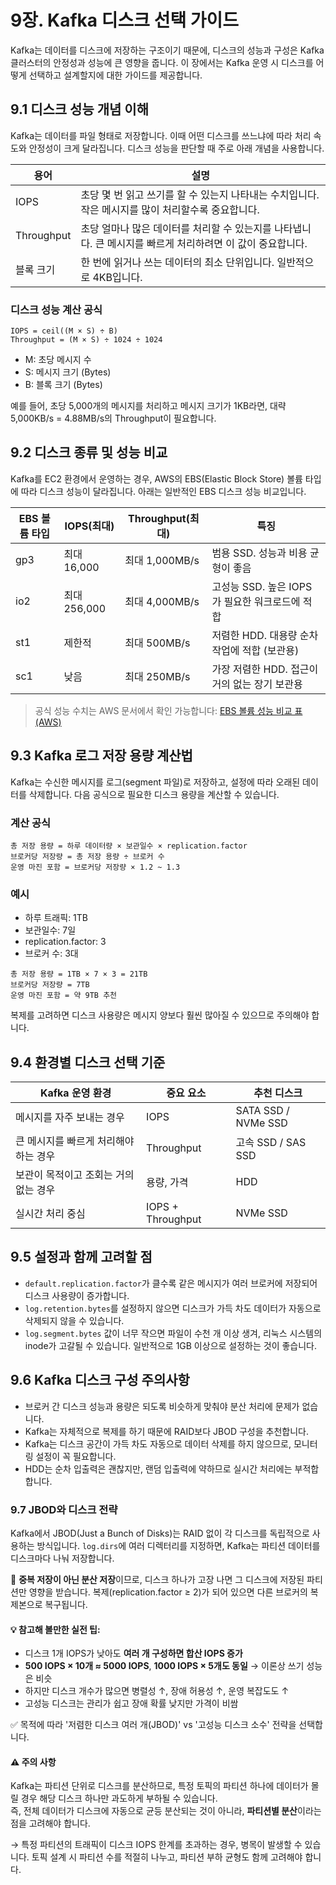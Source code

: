# 9장. Kafka 디스크 선택 가이드

Kafka는 데이터를 디스크에 저장하는 구조이기 때문에, 디스크의 성능과 구성은 Kafka 클러스터의 안정성과 성능에 큰 영향을 줍니다. 이 장에서는 Kafka 운영 시 디스크를 어떻게 선택하고 설계할지에 대한 가이드를 제공합니다.

## 9.1 디스크 성능 개념 이해

Kafka는 데이터를 파일 형태로 저장합니다. 이때 어떤 디스크를 쓰느냐에 따라 처리 속도와 안정성이 크게 달라집니다. 디스크 성능을 판단할 때 주로 아래 개념을 사용합니다.

| 용어         | 설명                                                            |
| ---------- | ------------------------------------------------------------- |
| IOPS       | 초당 몇 번 읽고 쓰기를 할 수 있는지 나타내는 수치입니다. 작은 메시지를 많이 처리할수록 중요합니다.     |
| Throughput | 초당 얼마나 많은 데이터를 처리할 수 있는지를 나타냅니다. 큰 메시지를 빠르게 처리하려면 이 값이 중요합니다. |
| 블록 크기      | 한 번에 읽거나 쓰는 데이터의 최소 단위입니다. 일반적으로 4KB입니다.                      |

### 디스크 성능 계산 공식

```text
IOPS = ceil((M × S) ÷ B)
Throughput = (M × S) ÷ 1024 ÷ 1024
```

- M: 초당 메시지 수
- S: 메시지 크기 (Bytes)
- B: 블록 크기 (Bytes)

예를 들어, 초당 5,000개의 메시지를 처리하고 메시지 크기가 1KB라면, 대략 5,000KB/s = 4.88MB/s의 Throughput이 필요합니다.

## 9.2 디스크 종류 및 성능 비교

Kafka를 EC2 환경에서 운영하는 경우, AWS의 EBS(Elastic Block Store) 볼륨 타입에 따라 디스크 성능이 달라집니다. 아래는 일반적인 EBS 디스크 성능 비교입니다.

| EBS 볼륨 타입 | IOPS(최대)   | Throughput(최대) | 특징                             |
| --------- | ---------- | -------------- | ------------------------------ |
| gp3       | 최대 16,000  | 최대 1,000MB/s   | 범용 SSD. 성능과 비용 균형이 좋음          |
| io2       | 최대 256,000 | 최대 4,000MB/s   | 고성능 SSD. 높은 IOPS가 필요한 워크로드에 적합 |
| st1       | 제한적        | 최대 500MB/s     | 저렴한 HDD. 대용량 순차 작업에 적합 (보관용)   |
| sc1       | 낮음         | 최대 250MB/s     | 가장 저렴한 HDD. 접근이 거의 없는 장기 보관용   |

> 공식 성능 수치는 AWS 문서에서 확인 가능합니다: [EBS 볼륨 성능 비교 표 (AWS)](https://docs.aws.amazon.com/ko_kr/AWSEC2/latest/UserGuide/ebs-volume-types.html)

## 9.3 Kafka 로그 저장 용량 계산법

Kafka는 수신한 메시지를 로그(segment 파일)로 저장하고, 설정에 따라 오래된 데이터를 삭제합니다. 다음 공식으로 필요한 디스크 용량을 계산할 수 있습니다.

### 계산 공식

```text
총 저장 용량 = 하루 데이터량 × 보관일수 × replication.factor
브로커당 저장량 = 총 저장 용량 ÷ 브로커 수
운영 마진 포함 = 브로커당 저장량 × 1.2 ~ 1.3
```

### 예시

- 하루 트래픽: 1TB
- 보관일수: 7일
- replication.factor: 3
- 브로커 수: 3대

```text
총 저장 용량 = 1TB × 7 × 3 = 21TB
브로커당 저장량 = 7TB
운영 마진 포함 = 약 9TB 추천
```

복제를 고려하면 디스크 사용량은 메시지 양보다 훨씬 많아질 수 있으므로 주의해야 합니다.

## 9.4 환경별 디스크 선택 기준

| Kafka 운영 환경           | 중요 요소             | 추천 디스크              |
| --------------------- | ----------------- | ------------------- |
| 메시지를 자주 보내는 경우        | IOPS              | SATA SSD / NVMe SSD |
| 큰 메시지를 빠르게 처리해야 하는 경우 | Throughput        | 고속 SSD / SAS SSD    |
| 보관이 목적이고 조회는 거의 없는 경우 | 용량, 가격            | HDD                 |
| 실시간 처리 중심             | IOPS + Throughput | NVMe SSD            |

## 9.5 설정과 함께 고려할 점

- `default.replication.factor`가 클수록 같은 메시지가 여러 브로커에 저장되어 디스크 사용량이 증가합니다.
- `log.retention.bytes`를 설정하지 않으면 디스크가 가득 차도 데이터가 자동으로 삭제되지 않을 수 있습니다.
- `log.segment.bytes` 값이 너무 작으면 파일이 수천 개 이상 생겨, 리눅스 시스템의 inode가 고갈될 수 있습니다. 일반적으로 1GB 이상으로 설정하는 것이 좋습니다.

## 9.6 Kafka 디스크 구성 주의사항

- 브로커 간 디스크 성능과 용량은 되도록 비슷하게 맞춰야 분산 처리에 문제가 없습니다.
- Kafka는 자체적으로 복제를 하기 때문에 RAID보다 JBOD 구성을 추천합니다.
- Kafka는 디스크 공간이 가득 차도 자동으로 데이터 삭제를 하지 않으므로, 모니터링 설정이 꼭 필요합니다.
- HDD는 순차 입출력은 괜찮지만, 랜덤 입출력에 약하므로 실시간 처리에는 부적합합니다.

### 9.7 JBOD와 디스크 전략

Kafka에서 JBOD(Just a Bunch of Disks)는 RAID 없이 각 디스크를 독립적으로 사용하는 방식입니다. `log.dirs`에 여러 디렉터리를 지정하면, Kafka는 파티션 데이터를 디스크마다 나눠 저장합니다.

📌 **중복 저장이 아닌 분산 저장**이므로, 디스크 하나가 고장 나면 그 디스크에 저장된 파티션만 영향을 받습니다. 복제(replication.factor ≥ 2)가 되어 있으면 다른 브로커의 복제본으로 복구됩니다.

#### 💡 참고해 볼만한 실전 팁:

- 디스크 1개 IOPS가 낮아도 **여러 개 구성하면 합산 IOPS 증가**
- **500 IOPS × 10개 ≈ 5000 IOPS**, **1000 IOPS × 5개도 동일** → 이론상 쓰기 성능은 비슷
- 하지만 디스크 개수가 많으면 병렬성 ↑, 장애 허용성 ↑, 운영 복잡도도 ↑
- 고성능 디스크는 관리가 쉽고 장애 확률 낮지만 가격이 비쌈

✅ 목적에 따라 '저렴한 디스크 여러 개(JBOD)' vs '고성능 디스크 소수' 전략을 선택합니다.

#### ⚠️ 주의 사항

Kafka는 파티션 단위로 디스크를 분산하므로, 특정 토픽의 파티션 하나에 데이터가 몰릴 경우 해당 디스크 하나만 과도하게 부하될 수 있습니다.  
즉, 전체 데이터가 디스크에 자동으로 균등 분산되는 것이 아니라, **파티션별 분산**이라는 점을 고려해야 합니다.

→ 특정 파티션의 트래픽이 디스크 IOPS 한계를 초과하는 경우, 병목이 발생할 수 있습니다. 토픽 설계 시 파티션 수를 적절히 나누고, 파티션 부하 균형도 함께 고려해야 합니다.
